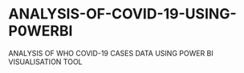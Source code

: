 # ANALYSIS-OF-COVID-19-USING-P0WERBI
ANALYSIS OF WHO COVID-19 CASES DATA USING POWER BI VISUALISATION TOOL
